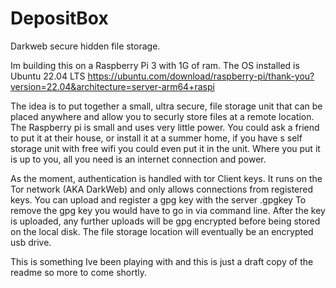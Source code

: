 # DepositBox
Darkweb secure hidden file storage.

Im building this on a Raspberry Pi 3 with 1G of ram.
The OS installed is Ubuntu 22.04 LTS https://ubuntu.com/download/raspberry-pi/thank-you?version=22.04&architecture=server-arm64+raspi

The idea is to put together a small, ultra secure, file storage unit that can be placed anywhere and allow you to securly store files at a remote location. The Raspberry pi is small and uses very little power. You could ask a friend to put it at their house, or install it at a summer home, if you have s self storage unit with free wifi you could even put it in the unit. Where you put it is up to you, all you need is an internet connection and power.

As the moment, authentication is handled with tor Client keys. It runs on the Tor network (AKA DarkWeb) and only allows connections from registered keys.
You can upload and register a gpg key with the server <filename>.gpgkey To remove the gpg key you would have to go in via command line.
After the key is uploaded, any further uploads will be gpg encrypted before being stored on the local disk.
The file storage location will eventually be an encrypted usb drive.

This is something Ive been playing with and this is just a draft copy of the readme so more to come shortly.
